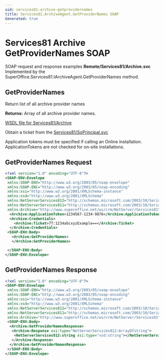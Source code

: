 ```yaml
---
uid: services81-archive-getprovidernames
title: Services81.ArchiveAgent.GetProviderNames SOAP
Generated: true
---
```


# Services81 Archive GetProviderNames SOAP

SOAP request and response examples **Remote/Services81/Archive.svc**
Implemented by the <see cref="M:SuperOffice.Services81.IArchiveAgent.GetProviderNames">SuperOffice.Services81.IArchiveAgent.GetProviderNames</see> method.

## GetProviderNames

Return list of all archive provider names


**Returns:** Array of all archive provider names.


[WSDL file for Services81/Archive](../Services81-Archive.md)

Obtain a ticket from the [Services81/SoPrincipal.svc](../SoPrincipal/SoPrincipal.md)

Application tokens must be specified if calling an Online installation. ApplicationTokens are not checked for on-site installations.

## GetProviderNames Request

```xml
<?xml version="1.0" encoding="UTF-8"?>
<SOAP-ENV:Envelope
 xmlns:SOAP-ENV="http://www.w3.org/2003/05/soap-envelope"
 xmlns:SOAP-ENC="http://www.w3.org/2003/05/soap-encoding"
 xmlns:xsi="http://www.w3.org/2001/XMLSchema-instance"
 xmlns:xsd="http://www.w3.org/2001/XMLSchema"
 xmlns:NetServerServices812="http://schemas.microsoft.com/2003/10/Serialization/Arrays"
 xmlns:NetServerServices811="http://schemas.microsoft.com/2003/10/Serialization/"
 xmlns:Archive="http://www.superoffice.net/ws/crm/NetServer/Services81">
  <Archive:ApplicationToken>1234567-1234-9876</Archive:ApplicationToken>
  <Archive:Credentials>
    <Archive:Ticket>7T:1234abcxyzExample==</Archive:Ticket>
  </Archive:Credentials>
 <SOAP-ENV:Body>
   <Archive:GetProviderNames>
   </Archive:GetProviderNames>

 </SOAP-ENV:Body>
</SOAP-ENV:Envelope>

```


## GetProviderNames Response

```xml
<?xml version="1.0" encoding="UTF-8"?>
<SOAP-ENV:Envelope
 xmlns:SOAP-ENV="http://www.w3.org/2003/05/soap-envelope"
 xmlns:SOAP-ENC="http://www.w3.org/2003/05/soap-encoding"
 xmlns:xsi="http://www.w3.org/2001/XMLSchema-instance"
 xmlns:xsd="http://www.w3.org/2001/XMLSchema"
 xmlns:NetServerServices812="http://schemas.microsoft.com/2003/10/Serialization/Arrays"
 xmlns:NetServerServices811="http://schemas.microsoft.com/2003/10/Serialization/"
 xmlns:Archive="http://www.superoffice.net/ws/crm/NetServer/Services81">
 <SOAP-ENV:Body>
  <Archive:GetProviderNamesResponse>
   <Archive:Response xsi:type="NetServerServices812:ArrayOfstring">
    <NetServerServices812:string xsi:type="xsd:string"></NetServerServices812:string>
   </Archive:Response>
  </Archive:GetProviderNamesResponse>
 </SOAP-ENV:Body>
</SOAP-ENV:Envelope>

```

